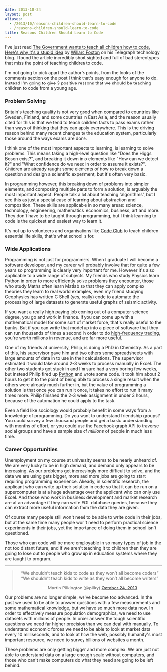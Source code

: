 ```yaml
---
date: 2013-10-24
layout: post
aliases:
  - /2013/10/reasons-children-should-learn-to-code
  - /reasons-children-should-learn-to-code
title: Reasons Children Should Learn to Code
---
```


I've just read [The Government wants to teach all children how to code, Here's why it's a stupid idea](http://blogs.telegraph.co.uk/technology/willardfoxton2/100011290/the-government-wants-to-teach-all-children-how-to-code-heres-why-its-a-stupid-idea/) by [Willard Foxton](http://blogs.telegraph.co.uk/technology/author/willardfoxton2/) on his Telegraph technology blog. I found the article incredibly short sighted and full of bad stereotypes that miss the point of teaching children to code.

I'm not going to pick apart the author's points, from the looks of the comments section on the post I think that's easy enough for anyone to do. Instead I'm going to give 3 positive reasons that we should be teaching children to code from a young age.

### Problem Solving

Britain's teaching quality is not very good when compared to countries like Sweden, Finland, and some countries in East Asia, and the reason usually cited for this is that we tend to teach children facts to pass exams rather than ways of thinking that they can apply everywhere. This is the driving reason behind many recent changes to the education system, particularly those around the ways exams are done.

I think one of the most important aspects to learning, is learning to solve problems. This means taking a high-level question like "Does the Higgs Boson exist?", and breaking it down into elements like "How can we detect it?" and "What confidence do we need in order to assume it exists?". Children are already taught some elements of how to break down a question and design a scientific experiment, but it's often very basic.

In programming however, this breaking down of problems into simpler elements, and composing multiple parts to form a solution, is arguably the most important aspect. People talk a lot about teaching 'algorithms', but I see this as just a special case of learning about abstraction and composition. These skills are applicable in so many areas: science, technology, engineering, mathematics, economics, business, art and more. They don't have to be taught through programming, but I think learning to code is the quickest and easiest way to learn it.

It's not up to volunteers and organisations like [Code Club](https://www.codeclub.org.uk/) to teach children essential life skills, that's what school is for.

### Wide Applications

Programming is not just for programmers. When I graduate I will become a software developer, and my career will probably involve that for quite a few years so programming is clearly very important for me. However it's also applicable to a wide range of subjects. My friends who study Physics learn Python in order to more efficiently solve problems they encounter, those who study Maths often learn Matlab so that they can apply complex theories they learn to real world examples, even my friend studying Geophysics has written C Shell (yes, really) code to automate the processing of large datasets to generate useful graphs of seismic activity.

If you want a really high paying job coming out of a computer science degree, you go and work in finance. If you can come up with a mathematical model for some sort of market force, that's really useful to the banks. But if you can write that model up into a piece of software that they can run thousands of times a second in order to do [high-frequency trading](https://en.wikipedia.org/wiki/High-frequency_trading), you're worth millions in revenue, and are far more useful.

One of my friends at university, Philip, is doing a PhD in Chemistry. As a part of this, his supervisor gave him and two others some spreadsheets with large amounts of data in to use in their calculations. The supervisor estimated it would take around 2-3 weeks to process manually in Excel. The other two students got stuck in and I'm sure had a very boring few weeks, but instead Philip fired up [Python](http://www.python.org/) and wrote some code. It took him about 2 hours to get it to the point of being able to process a single result when the others were already much further in, but the value of programming a solution is that once you can run it once, it takes no effort to run it many times more. Philip finished the 2-3 week assignment in under 3 hours, because of the automation he could apply to the task.

Even a field like sociology would probably benefit in some ways from a knowledge of programming. Do you want to understand friendship groups? You could survey a few thousand people and get a basic understanding with months of effort, or you could use the Facebook graph API to traverse social groups and have a sample size of _millions_ of people in much less time.

### Career Opportunities

Unemployment on my course at university seems to be nearly unheard of. We are very lucky to be in high demand, and demand only appears to be increasing. As our problems get increasingly more difficult to solve, and the data we are using gets bigger, more and more jobs are going to start requiring programming experience. Already, in scientific research, the applicant who can write up their solution in code so that it can be run on a supercomputer is at a huge advantage over the applicant who can only use Excel. And those who work in business development and market research are at an advantage if they can write SQL database queries, because they can extract more useful information from the data they are given.

Of course many people still won't need to be able to write code in their jobs, but at the same time many people won't need to perform practical science experiments in their jobs, yet the importance of doing them in school isn't questioned.

Those who can code will be more employable in so many types of job in the not too distant future, and if we aren't teaching it to children then they are going to lose out to people who grow up in education systems where they are taught to program.

---

<blockquote class="twitter-tweet" align="center"><p>“We shouldn’t teach kids to code as they won’t all become coders”&#10;“We shouldn’t teach kids to write as they won’t all become writers”</p>&mdash; Martin Pilkington (@pilky) <a href="https://twitter.com/pilky/statuses/393381232257826816">October 24, 2013</a></blockquote>
<script async src="//platform.twitter.com/widgets.js" charset="utf-8"></script>

Our problems are no longer simple, we've become too advanced. In the past we used to be able to answer questions with a few measurements and some mathematical knowledge, but we have so much more data now. In order to effectively measure population demographics, we need to use datasets with millions of people. In order answer the tough scientific questions we need far higher precision than we can deal with manually. To understand economic forces we need to be able to look at market data every 10 milliseconds, and to look at how the web, possibly humanity's most important resource, we need to survey billions of websites a month.

These problems are only getting bigger and more complex. We are just not able to understand data on a large enough scale without computers, and those who can't make computers do what they need are going to be left behind.
